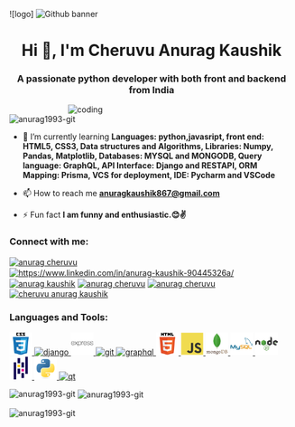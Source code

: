 ![logo]
![Github banner](https://user-images.githubusercontent.com/131434031/234228894-5e208286-256b-448b-b93b-694bce620c76.png)
<h1 align="center">Hi 👋, I'm Cheruvu Anurag Kaushik</h1>
<h3 align="center">A passionate python developer with both front and backend from India</h3>

<img align="right" alt="coding" width="400" src="https://user-images.githubusercontent.com/55389276/140866485-8fb1c876-9a8f-4d6a-98dc-08c4981eaf70.gif">

<p align="left"> <img src="https://komarev.com/ghpvc/?username=anurag1993-git&label=Profile%20views&color=0e75b6&style=flat" alt="anurag1993-git" /> </p>

- 🌱 I’m currently learning **Languages: python,javasript, front end: HTML5, CSS3, Data structures and Algorithms, Libraries: Numpy, Pandas, Matplotlib, Databases: MYSQL and MONGODB, Query language: GraphQL, API Interface: Django and RESTAPI, ORM Mapping: Prisma, VCS for deployment, IDE: Pycharm and VSCode**

- 📫 How to reach me **anuragkaushik867@gmail.com**

- ⚡ Fun fact **I am funny and enthusiastic.😊✌**

<h3 align="left">Connect with me:</h3>
<p align="left">
<a href="https://twitter.com/anurag cheruvu" target="blank"><img align="center" src="https://raw.githubusercontent.com/rahuldkjain/github-profile-readme-generator/master/src/images/icons/Social/twitter.svg" alt="anurag cheruvu" height="30" width="40" /></a>
<a href="https://linkedin.com/in/https://www.linkedin.com/in/anurag-kaushik-90445326a/" target="blank"><img align="center" src="https://raw.githubusercontent.com/rahuldkjain/github-profile-readme-generator/master/src/images/icons/Social/linked-in-alt.svg" alt="https://www.linkedin.com/in/anurag-kaushik-90445326a/" height="30" width="40" /></a>
<a href="https://stackoverflow.com/users/anurag kaushik" target="blank"><img align="center" src="https://raw.githubusercontent.com/rahuldkjain/github-profile-readme-generator/master/src/images/icons/Social/stack-overflow.svg" alt="anurag kaushik" height="30" width="40" /></a>
<a href="https://fb.com/anurag cheruvu" target="blank"><img align="center" src="https://raw.githubusercontent.com/rahuldkjain/github-profile-readme-generator/master/src/images/icons/Social/facebook.svg" alt="anurag cheruvu" height="30" width="40" /></a>
<a href="https://instagram.com/anurag cheruvu" target="blank"><img align="center" src="https://raw.githubusercontent.com/rahuldkjain/github-profile-readme-generator/master/src/images/icons/Social/instagram.svg" alt="anurag cheruvu" height="30" width="40" /></a>
<a href="https://www.leetcode.com/cheruvu anurag kaushik" target="blank"><img align="center" src="https://raw.githubusercontent.com/rahuldkjain/github-profile-readme-generator/master/src/images/icons/Social/leet-code.svg" alt="cheruvu anurag kaushik" height="30" width="40" /></a>
</p>

<h3 align="left">Languages and Tools:</h3>
<p align="left"> <a href="https://www.w3schools.com/css/" target="_blank" rel="noreferrer"> <img src="https://raw.githubusercontent.com/devicons/devicon/master/icons/css3/css3-original-wordmark.svg" alt="css3" width="40" height="40"/> </a> <a href="https://www.djangoproject.com/" target="_blank" rel="noreferrer"> <img src="https://cdn.worldvectorlogo.com/logos/django.svg" alt="django" width="40" height="40"/> </a> <a href="https://expressjs.com" target="_blank" rel="noreferrer"> <img src="https://raw.githubusercontent.com/devicons/devicon/master/icons/express/express-original-wordmark.svg" alt="express" width="40" height="40"/> </a> <a href="https://git-scm.com/" target="_blank" rel="noreferrer"> <img src="https://www.vectorlogo.zone/logos/git-scm/git-scm-icon.svg" alt="git" width="40" height="40"/> </a> <a href="https://graphql.org" target="_blank" rel="noreferrer"> <img src="https://www.vectorlogo.zone/logos/graphql/graphql-icon.svg" alt="graphql" width="40" height="40"/> </a> <a href="https://www.w3.org/html/" target="_blank" rel="noreferrer"> <img src="https://raw.githubusercontent.com/devicons/devicon/master/icons/html5/html5-original-wordmark.svg" alt="html5" width="40" height="40"/> </a> <a href="https://developer.mozilla.org/en-US/docs/Web/JavaScript" target="_blank" rel="noreferrer"> <img src="https://raw.githubusercontent.com/devicons/devicon/master/icons/javascript/javascript-original.svg" alt="javascript" width="40" height="40"/> </a> <a href="https://www.mongodb.com/" target="_blank" rel="noreferrer"> <img src="https://raw.githubusercontent.com/devicons/devicon/master/icons/mongodb/mongodb-original-wordmark.svg" alt="mongodb" width="40" height="40"/> </a> <a href="https://www.mysql.com/" target="_blank" rel="noreferrer"> <img src="https://raw.githubusercontent.com/devicons/devicon/master/icons/mysql/mysql-original-wordmark.svg" alt="mysql" width="40" height="40"/> </a> <a href="https://nodejs.org" target="_blank" rel="noreferrer"> <img src="https://raw.githubusercontent.com/devicons/devicon/master/icons/nodejs/nodejs-original-wordmark.svg" alt="nodejs" width="40" height="40"/> </a> <a href="https://pandas.pydata.org/" target="_blank" rel="noreferrer"> <img src="https://raw.githubusercontent.com/devicons/devicon/2ae2a900d2f041da66e950e4d48052658d850630/icons/pandas/pandas-original.svg" alt="pandas" width="40" height="40"/> </a> <a href="https://www.python.org" target="_blank" rel="noreferrer"> <img src="https://raw.githubusercontent.com/devicons/devicon/master/icons/python/python-original.svg" alt="python" width="40" height="40"/> </a> <a href="https://www.qt.io/" target="_blank" rel="noreferrer"> <img src="https://upload.wikimedia.org/wikipedia/commons/0/0b/Qt_logo_2016.svg" alt="qt" width="40" height="40"/> </a> </p>

<p><img align="left" src="https://github-readme-stats.vercel.app/api/top-langs?username=anurag1993-git&show_icons=true&locale=en&layout=compact" alt="anurag1993-git" /></p>

<p>&nbsp;<img align="center" src="https://github-readme-stats.vercel.app/api?username=anurag1993-git&show_icons=true&locale=en" alt="anurag1993-git" /></p>

<p><img align="center" src="https://github-readme-streak-stats.herokuapp.com/?user=anurag1993-git&" alt="anurag1993-git" /></p>

